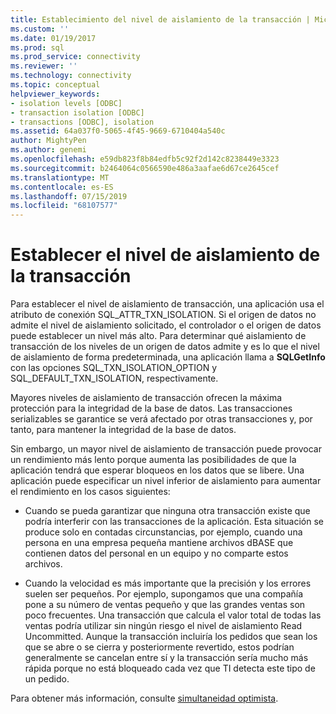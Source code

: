 ```yaml
---
title: Establecimiento del nivel de aislamiento de la transacción | Microsoft Docs
ms.custom: ''
ms.date: 01/19/2017
ms.prod: sql
ms.prod_service: connectivity
ms.reviewer: ''
ms.technology: connectivity
ms.topic: conceptual
helpviewer_keywords:
- isolation levels [ODBC]
- transaction isolation [ODBC]
- transactions [ODBC], isolation
ms.assetid: 64a037f0-5065-4f45-9669-6710404a540c
author: MightyPen
ms.author: genemi
ms.openlocfilehash: e59db823f8b84edfb5c92f2d142c8238449e3323
ms.sourcegitcommit: b2464064c0566590e486a3aafae6d67ce2645cef
ms.translationtype: MT
ms.contentlocale: es-ES
ms.lasthandoff: 07/15/2019
ms.locfileid: "68107577"
---
```

# <a name="setting-the-transaction-isolation-level"></a>Establecer el nivel de aislamiento de la transacción
Para establecer el nivel de aislamiento de transacción, una aplicación usa el atributo de conexión SQL_ATTR_TXN_ISOLATION. Si el origen de datos no admite el nivel de aislamiento solicitado, el controlador o el origen de datos puede establecer un nivel más alto. Para determinar qué aislamiento de transacción de los niveles de un origen de datos admite y es lo que el nivel de aislamiento de forma predeterminada, una aplicación llama a **SQLGetInfo** con las opciones SQL_TXN_ISOLATION_OPTION y SQL_DEFAULT_TXN_ISOLATION, respectivamente.  
  
 Mayores niveles de aislamiento de transacción ofrecen la máxima protección para la integridad de la base de datos. Las transacciones serializables se garantice se verá afectado por otras transacciones y, por tanto, para mantener la integridad de la base de datos.  
  
 Sin embargo, un mayor nivel de aislamiento de transacción puede provocar un rendimiento más lento porque aumenta las posibilidades de que la aplicación tendrá que esperar bloqueos en los datos que se libere. Una aplicación puede especificar un nivel inferior de aislamiento para aumentar el rendimiento en los casos siguientes:  
  
-   Cuando se pueda garantizar que ninguna otra transacción existe que podría interferir con las transacciones de la aplicación. Esta situación se produce solo en contadas circunstancias, por ejemplo, cuando una persona en una empresa pequeña mantiene archivos dBASE que contienen datos del personal en un equipo y no comparte estos archivos.  
  
-   Cuando la velocidad es más importante que la precisión y los errores suelen ser pequeños. Por ejemplo, supongamos que una compañía pone a su número de ventas pequeño y que las grandes ventas son poco frecuentes. Una transacción que calcula el valor total de todas las ventas podría utilizar sin ningún riesgo el nivel de aislamiento Read Uncommitted. Aunque la transacción incluiría los pedidos que sean los que se abre o se cierra y posteriormente revertido, estos podrían generalmente se cancelan entre sí y la transacción sería mucho más rápida porque no está bloqueado cada vez que TI detecta este tipo de un pedido.  
  
 Para obtener más información, consulte [simultaneidad optimista](../../../odbc/reference/develop-app/optimistic-concurrency.md).
